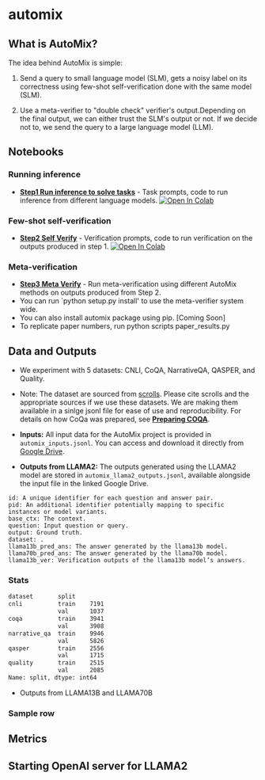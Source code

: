 # automix


## What is AutoMix?

The idea behind AutoMix is simple: 

1. Send a query to small language model (SLM), gets a noisy label on its correctness using few-shot self-verification done with the same model (SLM).

2. Use a meta-verifier to "double check" verifier's output.Depending on the final output, we can either trust the SLM's output or not. If we decide not to, we send the query to a large language model (LLM).


## Notebooks

### Running inference

- [**Step1 Run inference to solve tasks**](https://github.com/automix-llm/automix/blob/main/colabs/Step1_SolveQueries.ipynb) - Task prompts, code to run inference from different language models.
   [![Open In Colab](https://colab.research.google.com/assets/colab-badge.svg)](https://colab.research.google.com/github/automix-llm/automix/blob/main/colabs/Step1_SolveQueries.ipynb)

### Few-shot self-verification

- [**Step2 Self Verify**](https://github.com/automix-llm/automix/blob/main/colabs/Step2_SelfVerify.ipynb) - Verification prompts, code to run verification on the outputs produced in step 1.
   [![Open In Colab](https://colab.research.google.com/assets/colab-badge.svg)](https://colab.research.google.com/github/automix-llm/automix/blob/main/colabs/Step2_SelfVerify.ipynb)



### Meta-verification

- [**Step3 Meta Verify**](github.com/automix-llm/automix/blob/main/colabs/Step3_MetaVerify.ipynb) - Run meta-verification using different AutoMix methods on outputs produced from Step 2. 
- You can run `python setup.py install' to use the meta-verifier system wide.
- You can also install automix package using pip.  [Coming Soon]
- To replicate paper numbers, run python scripts paper_results.py


## Data and Outputs


- We experiment with 5 datasets: CNLI, CoQA, NarrativeQA, QASPER, and Quality.


- Note: The dataset are sourced from [scrolls](https://www.scrolls-benchmark.com/). Please cite scrolls and the appropriate sources if we use these datasets. We are making them available in a sinlge jsonl file for ease of use and reproducibility. For details on how CoQa was prepared, see [**Preparing COQA**](https://github.com/automix-llm/automix/blob/main/colabs/Preparing_COQA.ipynb).
   

- **Inputs:** All input data for the AutoMix project is provided in `automix_inputs.jsonl`. You can access and download it directly from [Google Drive](https://drive.google.com/file/d/1dhyt7UuYumk9Gae9eJ_mpTVrLeSTuRht/view?usp=sharing).

- **Outputs from LLAMA2:** The outputs generated using the LLAMA2 model are stored in `automix_llama2_outputs.jsonl`, available alongside the input file in the linked Google Drive.

```
id: A unique identifier for each question and answer pair.
pid: An additional identifier potentially mapping to specific instances or model variants.
base_ctx: The context.
question: Input question or query.
output: Ground truth.
dataset: .
llama13b_pred_ans: The answer generated by the llama13b model.
llama70b_pred_ans: The answer generated by the llama70b model.
llama13b_ver: Verification outputs of the llama13b model’s answers.
```

### Stats

```txt
dataset       split
cnli          train    7191
              val      1037
coqa          train    3941
              val      3908
narrative_qa  train    9946
              val      5826
qasper        train    2556
              val      1715
quality       train    2515
              val      2085
Name: split, dtype: int64
```

- Outputs from LLAMA13B and LLAMA70B


### Sample row


## Metrics


## Starting OpenAI server for LLAMA2




